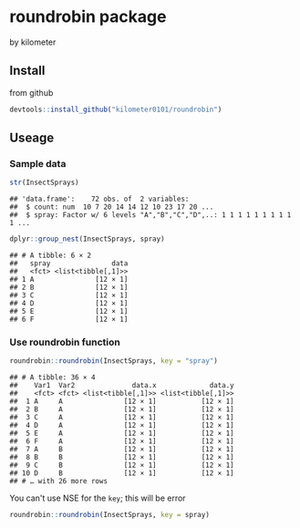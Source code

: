 # roundrobin package
by kilometer

## Install

from github


```r
devtools::install_github("kilometer0101/roundrobin")
```

## Useage

### Sample data


```r
str(InsectSprays)
```

```
## 'data.frame':	72 obs. of  2 variables:
##  $ count: num  10 7 20 14 14 12 10 23 17 20 ...
##  $ spray: Factor w/ 6 levels "A","B","C","D",..: 1 1 1 1 1 1 1 1 1 1 ...
```

```r
dplyr::group_nest(InsectSprays, spray)
```

```
## # A tibble: 6 × 2
##   spray               data
##   <fct> <list<tibble[,1]>>
## 1 A               [12 × 1]
## 2 B               [12 × 1]
## 3 C               [12 × 1]
## 4 D               [12 × 1]
## 5 E               [12 × 1]
## 6 F               [12 × 1]
```

### Use roundrobin function


```r
roundrobin::roundrobin(InsectSprays, key = "spray")
```

```
## # A tibble: 36 × 4
##    Var1  Var2              data.x             data.y
##    <fct> <fct> <list<tibble[,1]>> <list<tibble[,1]>>
##  1 A     A               [12 × 1]           [12 × 1]
##  2 B     A               [12 × 1]           [12 × 1]
##  3 C     A               [12 × 1]           [12 × 1]
##  4 D     A               [12 × 1]           [12 × 1]
##  5 E     A               [12 × 1]           [12 × 1]
##  6 F     A               [12 × 1]           [12 × 1]
##  7 A     B               [12 × 1]           [12 × 1]
##  8 B     B               [12 × 1]           [12 × 1]
##  9 C     B               [12 × 1]           [12 × 1]
## 10 D     B               [12 × 1]           [12 × 1]
## # … with 26 more rows
```

You can't use NSE for the `key`; this will be error

```r
roundrobin::roundrobin(InsectSprays, key = spray)
```



